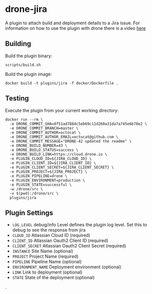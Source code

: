 # drone-jira

A plugin to attach build and deployment details to a Jira issue. For information on how to use the plugin with drone there is a video [here](https://youtu.be/YIKbLeY1-gI)

## Building

Build the plugin binary:

```text
scripts/build.sh
```

Build the plugin image:

```text
docker build -t plugins/jira -f docker/Dockerfile .
```

## Testing

Execute the plugin from your current working directory:

```text
docker run --rm \
  -e DRONE_COMMIT_SHA=8f51ad7884c5eb69c11d260a31da7a745e6b78e2 \
  -e DRONE_COMMIT_BRANCH=master \
  -e DRONE_COMMIT_AUTHOR=octocat \
  -e DRONE_COMMIT_AUTHOR_EMAIL=octocat@github.com \
  -e DRONE_COMMIT_MESSAGE="DRONE-42 updated the readme" \
  -e DRONE_BUILD_NUMBER=43 \
  -e DRONE_BUILD_STATUS=success \
  -e DRONE_BUILD_LINK=https://cloud.drone.io \
  -e PLUGIN_CLOUD_ID=${JIRA_CLOUD_ID} \
  -e PLUGIN_CLIENT_ID=${JIRA_CLIENT_ID} \
  -e PLUGIN_CLIENT_SECRET=${JIRA_CLIENT_SECRET} \
  -e PLUGIN_PROJECT=${JIRA_PROJECT} \
  -e PLUGIN_PIPELINE=drone \
  -e PLUGIN_ENVIRONMENT=production \
  -e PLUGIN_STATE=successful \
  -w /drone/src \
  -v $(pwd):/drone/src \
  plugins/jira
```

## Plugin Settings
- `LOG_LEVEL` debug/info Level defines the plugin log level. Set this to debug to see the response from jira
- `CLOUD_ID` Atlassian Cloud ID (required)
- `CLIENT_ID` Atlassian Oauth2 Client ID (required)
- `CLIENT_SECRET` Atlassian Oauth2 Client Secret (required)
- `INSTANCE` Site Name (optional)
- `PROJECT` Project Name (required)
- `PIPELINE` Pipeline Name (optional)
- `ENVIRONMENT_NAME` Deployment environment (optional)
- `LINK` Link to deployment (optional)
- `STATE` State of the deployment (optional)
	
.
